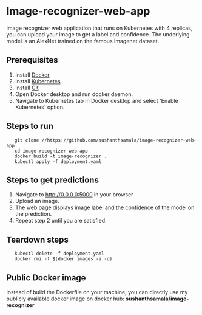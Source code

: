 # Image-recognizer-web-app
Image recognizer web application that runs on Kubernetes with 4 replicas, you can upload your image to get a label and confidence. The underlying model is an AlexNet trained on the famous Imagenet dataset.
## Prerequisites
1. Install [Docker](https://docs.docker.com/get-docker/)
2. Install [Kubernetes](https://kubernetes.io/docs/tasks/tools/install-kubectl/)
3. Install [Git](https://git-scm.com/book/en/v2/Getting-Started-Installing-Git)
3. Open Docker desktop and run docker daemon.
4. Navigate to Kubernetes tab in Docker desktop and select 'Enable Kubernetes' option. 
## Steps to run
 ```
    git clone //https://github.com/sushanthsamala/image-recognizer-web-app
    cd image-recognizer-web-app
    docker build -t image-recognizer .
    kubectl apply -f deployment.yaml
 ```
## Steps to get predictions
1. Navigate to http://0.0.0.0:5000 in your browser
2. Upload an image.
3. The web page displays image label and the confidence of the model on the prediction.
4. Repeat step 2 until you are satisfied.
## Teardown steps
```
   kubectl delete -f deployment.yaml
   docker rmi -f $(docker images -a -q)
```
## Public Docker image
Instead of build the Dockerfile on your machine, you can directly use my publicly available docker image on docker hub: **sushanthsamala/image-recognizer**
